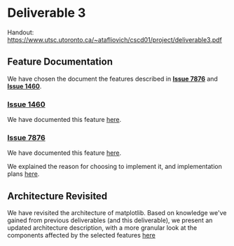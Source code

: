 # Deliverable 3

Handout: https://www.utsc.utoronto.ca/~atafliovich/cscd01/project/deliverable3.pdf

## Feature Documentation

We have chosen the document the features described in **[Issue 7876](https://github.com/matplotlib/matplotlib/issues/7876)** and **[Issue 1460](https://github.com/matplotlib/matplotlib/issues/1460)**. 

### [Issue 1460](https://github.com/matplotlib/matplotlib/issues/1460) ### 
We have documented this feature [here](./1460.md).

### [Issue 7876](https://github.com/matplotlib/matplotlib/issues/7876) ### 
We have documented this feature [here](./7876.md).

We explained the reason for choosing to implement it, and implementation plans [here](./7876_impl.md).

## Architecture Revisited ##
We have revisited the architecture of matplotlib. Based on knowledge we've gained from previous deliverables (and this deliverable), we present an updated architecture description, with a more granular look at the components affected by the selected features [here](./architecture.md)






